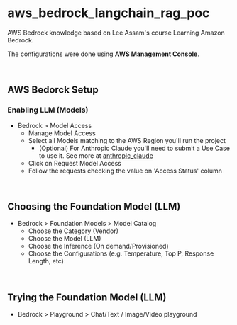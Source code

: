 # aws_bedrock_langchain_rag_poc
AWS Bedrock knowledge based on Lee Assam's course Learning Amazon Bedrock.

The configurations were done using **AWS Management Console**.

<br />

## AWS Bedorck Setup

### Enabling LLM (Models)

- Bedrock > Model Access
    - Manage Model Access
    - Select all Models matching to the AWS Region you'll run the project
        - (Optional) For Anthropic Claude you'll need to submit a Use Case to use it. See more at [anthropic_claude](anthropic_claude/use_case_details.txt)
    - Click on Request Model Access
    - Follow the requests checking the value on 'Access Status' column

<br />

## Choosing the Foundation Model (LLM)

- Bedrock > Foundation Models > Model Catalog
    - Choose the Category (Vendor)
    - Choose the Model (LLM)
    - Choose the Inference (On demand/Provisioned)
    - Choose the Configurations (e.g. Temperature, Top P, Response Length, etc)

<br />

## Trying the Foundation Model (LLM)

- Bedrock > Playground > Chat/Text / Image/Video playground


    

